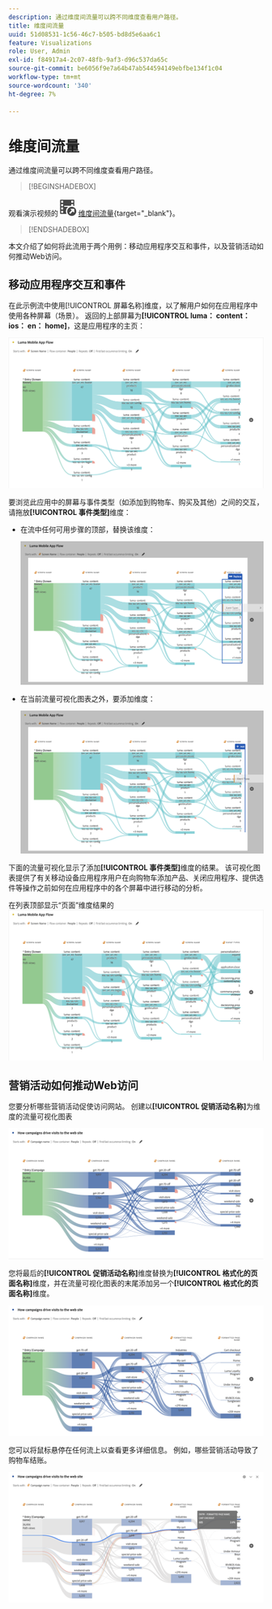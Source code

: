 ```yaml
---
description: 通过维度间流量可以跨不同维度查看用户路径。
title: 维度间流量
uuid: 51d08531-1c56-46c7-b505-bd8d5e6aa6c1
feature: Visualizations
role: User, Admin
exl-id: f84917a4-2c07-48fb-9af3-d96c537da65c
source-git-commit: be6056f9e7a64b47ab544594149ebfbe134f1c04
workflow-type: tm+mt
source-wordcount: '340'
ht-degree: 7%

---
```


# 维度间流量

通过维度间流量可以跨不同维度查看用户路径。

>[!BEGINSHADEBOX]

观看演示视频的![VideoCheckedOut](/help/assets/icons/VideoCheckedOut.svg) [维度间流量](https://video.tv.adobe.com/v/24041?quality=12&learn=on){target="_blank"}。

>[!ENDSHADEBOX]

本文介绍了如何将此流用于两个用例：移动应用程序交互和事件，以及营销活动如何推动Web访问。

## 移动应用程序交互和事件

在此示例流中使用[!UICONTROL 屏幕名称]维度，以了解用户如何在应用程序中使用各种屏幕（场景）。 返回的上部屏幕为&#x200B;**[!UICONTROL luma： content： ios： en： home]**，这是应用程序的主页：

![显示已添加项目的流量。](assets/flowapp.png)

要浏览此应用中的屏幕与事件类型（如添加到购物车、购买及其他）之间的交互，请拖放&#x200B;**[!UICONTROL 事件类型]**&#x200B;维度：

* 在流中任何可用步骤的顶部，替换该维度：

  ![显示拖到多个区域的“页面”维度的流量。](assets/flowapp-replace.png)

* 在当前流量可视化图表之外，要添加维度：

  ![一个显示页面维度的流程，该流程在结尾被拖到空白处。](assets/flowapp-add.png)

下面的流量可视化显示了添加&#x200B;**[!UICONTROL 事件类型]**&#x200B;维度的结果。 该可视化图表提供了有关移动设备应用程序用户在向购物车添加产品、关闭应用程序、提供选件等操作之前如何在应用程序中的各个屏幕中进行移动的分析。

在列表顶部显示“页面”维度结果的![法郎。](assets/flowapp-result.png)

## 营销活动如何推动Web访问

您要分析哪些营销活动促使访问网站。 创建以&#x200B;**[!UICONTROL 促销活动名称]**&#x200B;为维度的流量可视化图表

![流量Web促销活动名称维度](assets/flowweb.png)

您将最后的&#x200B;**[!UICONTROL 促销活动名称]**&#x200B;维度替换为&#x200B;**[!UICONTROL 格式化的页面名称]**&#x200B;维度，并在流量可视化图表的末尾添加另一个&#x200B;**[!UICONTROL 格式化的页面名称]**&#x200B;维度。

![流量Web促销活动名称和网页维度](assets/flowweb-replace.png)

您可以将鼠标悬停在任何流上以查看更多详细信息。 例如，哪些营销活动导致了购物车结账。

![流Web促销活动名称和网页维度悬停](assets/flowweb-hover.png)
